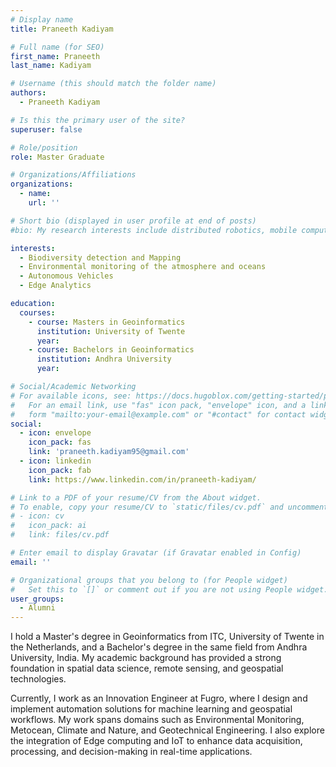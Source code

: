 ```yaml
---
# Display name
title: Praneeth Kadiyam

# Full name (for SEO)
first_name: Praneeth
last_name: Kadiyam

# Username (this should match the folder name)
authors:
  - Praneeth Kadiyam

# Is this the primary user of the site?
superuser: false

# Role/position
role: Master Graduate

# Organizations/Affiliations
organizations:
  - name:
    url: ''

# Short bio (displayed in user profile at end of posts)
#bio: My research interests include distributed robotics, mobile computing and programmable matter.

interests:
  - Biodiversity detection and Mapping
  - Environmental monitoring of the atmosphere and oceans
  - Autonomous Vehicles
  - Edge Analytics

education:
  courses:
    - course: Masters in Geoinformatics
      institution: University of Twente
      year: 
    - course: Bachelors in Geoinformatics
      institution: Andhra University
      year: 

# Social/Academic Networking
# For available icons, see: https://docs.hugoblox.com/getting-started/page-builder/#icons
#   For an email link, use "fas" icon pack, "envelope" icon, and a link in the
#   form "mailto:your-email@example.com" or "#contact" for contact widget.
social:
  - icon: envelope
    icon_pack: fas
    link: 'praneeth.kadiyam95@gmail.com'
  - icon: linkedin
    icon_pack: fab
    link: https://www.linkedin.com/in/praneeth-kadiyam/

# Link to a PDF of your resume/CV from the About widget.
# To enable, copy your resume/CV to `static/files/cv.pdf` and uncomment the lines below.
# - icon: cv
#   icon_pack: ai
#   link: files/cv.pdf

# Enter email to display Gravatar (if Gravatar enabled in Config)
email: ''

# Organizational groups that you belong to (for People widget)
#   Set this to `[]` or comment out if you are not using People widget.
user_groups:
  - Alumni
---
```


I hold a Master's degree in Geoinformatics from ITC, University of Twente in the Netherlands, and a Bachelor's degree in the same field from Andhra University, India. My academic background has provided a strong foundation in spatial data science, remote sensing, and geospatial technologies.

Currently, I work as an Innovation Engineer at Fugro, where I design and implement automation solutions for machine learning and geospatial workflows. My work spans domains such as Environmental Monitoring, Metocean, Climate and Nature, and Geotechnical Engineering. I also explore the integration of Edge computing and IoT to enhance data acquisition, processing, and decision-making in real-time applications.
